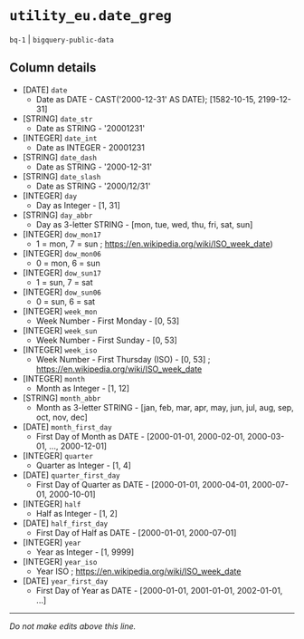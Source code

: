 # `utility_eu.date_greg`
`bq-1` | `bigquery-public-data`

## Column details
* [DATE]      `date`
  - Date as DATE - CAST('2000-12-31' AS DATE); [1582-10-15, 2199-12-31]
* [STRING]    `date_str`
  - Date as STRING - '20001231'
* [INTEGER]   `date_int`
  - Date as INTEGER - 20001231
* [STRING]    `date_dash`
  - Date as STRING - '2000-12-31'
* [STRING]    `date_slash`
  - Date as STRING - '2000/12/31'
* [INTEGER]   `day`
  - Day as Integer - [1, 31]
* [STRING]    `day_abbr`
  - Day as 3-letter STRING - [mon, tue, wed, thu, fri, sat, sun]
* [INTEGER]   `dow_mon17`
  - 1 = mon, 7 = sun ; https://en.wikipedia.org/wiki/ISO_week_date)
* [INTEGER]   `dow_mon06`
  - 0 = mon, 6 = sun
* [INTEGER]   `dow_sun17`
  - 1 = sun, 7 = sat
* [INTEGER]   `dow_sun06`
  - 0 = sun, 6 = sat
* [INTEGER]   `week_mon`
  - Week Number - First Monday - [0, 53]
* [INTEGER]   `week_sun`
  - Week Number - First Sunday - [0, 53]
* [INTEGER]   `week_iso`
  - Week Number - First Thursday (ISO) - [0, 53] ; https://en.wikipedia.org/wiki/ISO_week_date
* [INTEGER]   `month`
  - Month as Integer - [1, 12]
* [STRING]    `month_abbr`
  - Month as 3-letter STRING - [jan, feb, mar, apr, may, jun, jul, aug, sep, oct, nov, dec]
* [DATE]      `month_first_day`
  - First Day of Month as DATE - [2000-01-01, 2000-02-01, 2000-03-01, ..., 2000-12-01]
* [INTEGER]   `quarter`
  - Quarter as Integer - [1, 4]
* [DATE]      `quarter_first_day`
  - First Day of Quarter as DATE - [2000-01-01, 2000-04-01, 2000-07-01, 2000-10-01]
* [INTEGER]   `half`
  - Half as Integer - [1, 2]
* [DATE]      `half_first_day`
  - First Day of Half as DATE - [2000-01-01, 2000-07-01]
* [INTEGER]   `year`
  - Year as Integer - [1, 9999]
* [INTEGER]   `year_iso`
  - Year ISO ; https://en.wikipedia.org/wiki/ISO_week_date
* [DATE]      `year_first_day`
  - First Day of Year as DATE - [2000-01-01, 2001-01-01, 2002-01-01, ...]

-------------------------------------------------------------------------------
*Do not make edits above this line.*
